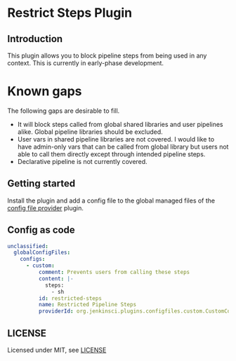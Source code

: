 # Restrict Steps Plugin

## Introduction

This plugin allows you to block pipeline steps from being used in any context.
This is currently in early-phase development.

# Known gaps

The following gaps are desirable to fill.

- It will block steps called from global shared libraries and user pipelines
  alike.  Global pipeline libraries should be excluded.
- User vars in shared pipeline libraries are not covered.  I would like to have
  admin-only vars that can be called from global library but users not able to
  call them directly except through intended pipeline steps.
- Declarative pipeline is not currently covered.

## Getting started

Install the plugin and add a config file to the global managed files of the
[config file provider][1] plugin.

## Config as code

```yaml
unclassified:
  globalConfigFiles:
    configs:
      - custom:
          comment: Prevents users from calling these steps
          content: |-
            steps:
              - sh
          id: restricted-steps
          name: Restricted Pipeline Steps
          providerId: org.jenkinsci.plugins.configfiles.custom.CustomConfig
```

## LICENSE

Licensed under MIT, see [LICENSE](LICENSE.md)

[1]: https://plugins.jenkins.io/config-file-provider/
